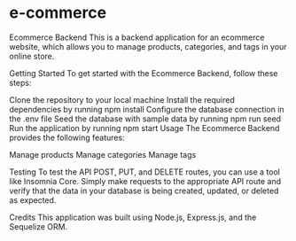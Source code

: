 # e-commerce
Ecommerce Backend
This is a backend application for an ecommerce website, which allows you to manage products, categories, and tags in your online store.

Getting Started
To get started with the Ecommerce Backend, follow these steps:

Clone the repository to your local machine
Install the required dependencies by running npm install
Configure the database connection in the .env file
Seed the database with sample data by running npm run seed
Run the application by running npm start
Usage
The Ecommerce Backend provides the following features:

Manage products
Manage categories
Manage tags

Testing
To test the API POST, PUT, and DELETE routes, you can use a tool like Insomnia Core. Simply make requests to the appropriate API route and verify that the data in your database is being created, updated, or deleted as expected.

Credits
This application was built using Node.js, Express.js, and the Sequelize ORM.
